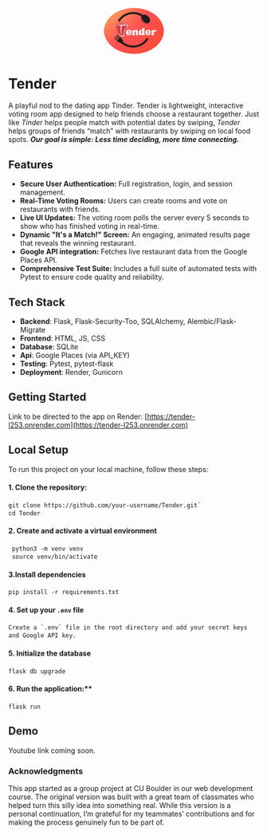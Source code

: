 <p align="center">
  <img src="application/static/images/tender_logo.png" alt="Tender Logo" width="120" style="border-radius: 50%;">
</p>

# Tender
A playful nod to the dating app Tinder. Tender is lightweight, interactive voting room app designed to help friends choose a restaurant together. Just like *Tinder* helps people match with potential dates by swiping, *Tender* helps groups of friends “match” with restaurants by swiping on local food spots. ***Our goal is simple: Less time deciding, more time connecting.***



## Features
- **Secure User Authentication:** Full registration, login, and session management.
- **Real-Time Voting Rooms:** Users can create rooms and vote on restaurants with friends.
- **Live UI Updates:** The voting room polls the server every 5 seconds to show who has finished voting in real-time.
- **Dynamic "It's a Match!" Screen:** An engaging, animated results page that reveals the winning restaurant.
- **Google API integration:** Fetches live restaurant data from the Google Places API.
- **Comprehensive Test Suite:** Includes a full suite of automated tests with Pytest to ensure code quality and reliability.


## Tech Stack
- **Backend**: Flask, Flask-Security-Too, SQLAlchemy, Alembic/Flask-Migrate
- **Frontend**: HTML, JS, CSS
- **Database**: SQLite
- **Api**: Google Places (via API_KEY)
- **Testing**: Pytest, pytest-flask
- **Deployment**: Render, Gunicorn

## Getting Started
Link to be directed to the app on Render: [https://tender-l253.onrender.com](https://tender-l253.onrender.com)

## Local Setup
To run this project on your local machine, follow these steps:

#### 1. Clone the repository:
```
git clone https://github.com/your-username/Tender.git`
cd Tender
```

#### 2. Create and activate a virtual environment
  ```
   python3 -m venv venv
   source venv/bin/activate
  ```

#### 3.Install dependencies
  ```
  pip install -r requirements.txt
  ```

#### 4. Set up your `.env` file
    Create a `.env` file in the root directory and add your secret keys and Google API key.

#### 5. Initialize the database
```
flask db upgrade
```

#### 6. Run the application:**
```
flask run
```

## Demo
Youtube link coming soon.

### Acknowledgments
This app started as a group project at CU Boulder in our web development course. The original version was built with a great team of classmates who helped turn this silly idea into something real. While this version is a personal continuation, I’m grateful for my teammates’ contributions and for making the process genuinely fun to be part of.
